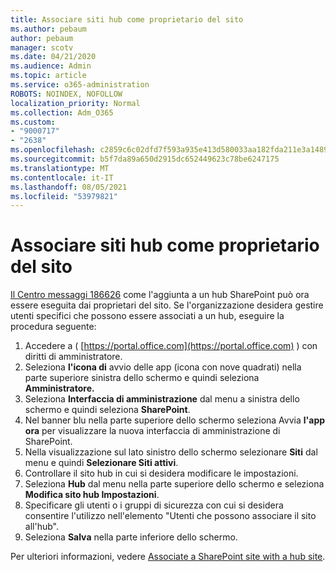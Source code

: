 ```yaml
---
title: Associare siti hub come proprietario del sito
ms.author: pebaum
author: pebaum
manager: scotv
ms.date: 04/21/2020
ms.audience: Admin
ms.topic: article
ms.service: o365-administration
ROBOTS: NOINDEX, NOFOLLOW
localization_priority: Normal
ms.collection: Adm_O365
ms.custom:
- "9000717"
- "2638"
ms.openlocfilehash: c2859c6c02dfd7f593a935e413d580033aa182fda211e3a1489b43fddc067c6c
ms.sourcegitcommit: b5f7da89a650d2915dc652449623c78be6247175
ms.translationtype: MT
ms.contentlocale: it-IT
ms.lasthandoff: 08/05/2021
ms.locfileid: "53979821"
---
```

# <a name="associate-hub-sites-as-site-owner"></a>Associare siti hub come proprietario del sito

[Il Centro messaggi 186626](https://admin.microsoft.com/Adminportal/Home?source=applauncher#/MessageCenter?id=MC186626) come l'aggiunta a un hub SharePoint può ora essere eseguita dai proprietari del sito. Se l'organizzazione desidera gestire utenti specifici che possono essere associati a un hub, eseguire la procedura seguente: 

1. Accedere a ( [https://portal.office.com](https://portal.office.com) ) con diritti di amministratore.
2. Seleziona **l'icona di** avvio delle app (icona con nove quadrati) nella parte superiore sinistra dello schermo e quindi seleziona **Amministratore.**
3. Seleziona **Interfaccia di amministrazione** dal menu a sinistra dello schermo e quindi seleziona **SharePoint**.
4. Nel banner blu nella parte superiore dello schermo seleziona Avvia **l'app ora** per visualizzare la nuova interfaccia di amministrazione di SharePoint.
5. Nella visualizzazione sul lato sinistro dello schermo selezionare **Siti** dal menu e quindi **Selezionare Siti attivi**.
6. Controllare il sito hub in cui si desidera modificare le impostazioni.
7. Seleziona **Hub** dal menu nella parte superiore dello schermo e seleziona **Modifica sito hub Impostazioni**.
8. Specificare gli utenti o i gruppi di sicurezza con cui si desidera consentire l'utilizzo nell'elemento "Utenti che possono associare il sito all'hub".
9. Seleziona **Salva** nella parte inferiore dello schermo.

Per ulteriori informazioni, vedere [Associate a SharePoint site with a hub site](https://support.office.com/article/associate-a-sharepoint-site-with-a-hub-site-ae0009fd-af04-4d3d-917d-88edb43efc05). 